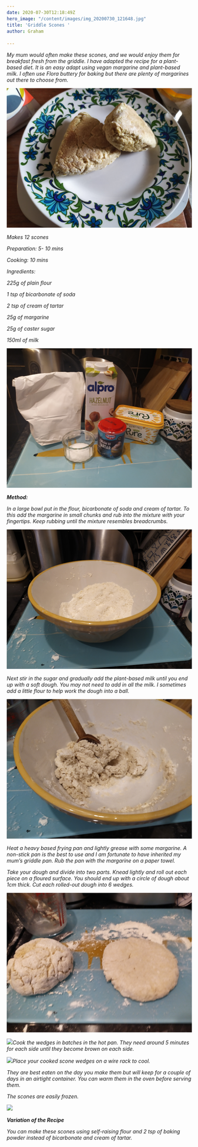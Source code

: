 ```yaml
---
date: 2020-07-30T12:18:49Z
hero_image: "/content/images/img_20200730_121648.jpg"
title: 'Griddle Scones '
author: Graham

---
```

_My mum would often make these scones, and we would enjoy them for breakfast fresh from the griddle. I have adapted the recipe for a plant- based diet. It is an easy adapt using vegan margarine and plant-based milk. I often use Flora buttery for baking but there are plenty of margarines out there to choose from._

![](/content/images/img_20200730_121648.jpg)

_Makes 12 scones_

_Preparation: 5- 10 mins_

_Cooking: 10 mins_

_Ingredients:_

_225g of plain flour_

_1 tsp of bicarbonate of soda_

_2 tsp of cream of tartar_

_25g of margarine_

_25g of caster sugar_

_150ml of milk_

![](/content/images/img_20200729_114739.jpg)

**_Method:_**

_In a large bowl put in the flour, bicarbonate of soda and cream of tartar. To this add the margarine in small chunks and rub into the mixture with your fingertips. Keep rubbing until the mixture resembles breadcrumbs._

![](/content/images/img_20200729_095848.jpg)

_Next stir in the sugar and gradually add the plant-based milk until you end up with a soft dough. You may not need to add in all the milk. I sometimes add a little flour to help work the dough into a ball._

![](/content/images/img_20200729_100030.jpg)

_Heat a heavy based frying pan and lightly grease with some margarine. A non-stick pan is the best to use and I am fortunate to have inherited my mum’s griddle pan. Rub the pan with the margarine on a paper towel._

_Take your dough and divide into two parts. Knead lightly and roll out each piece on a floured surface. You should end up with a circle of dough about 1cm thick. Cut each rolled-out dough into 6 wedges._

![](/content/images/img_20200729_100332.jpg)

_![](/content/images/img_20200729_100508.jpg)Cook the wedges in batches in the hot pan. They need around 5 minutes for each side until they become brown on each side._

_![](/content/images/img_20200729_102359.jpg)Place your cooked scone wedges on a wire rack to cool._

_They are best eaten on the day you make them but will keep for a couple of days in an airtight container. You can warm them in the oven before serving them._

_The scones are easily frozen._

![](/content/images/img_20200730_130947.jpg)

**_Variation of the Recipe_**

_You can make these scones using self-raising flour and 2 tsp of baking powder instead of bicarbonate and cream of tartar._